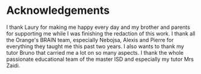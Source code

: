 
<!--NOTE HEAD START-->
<link rel="icon" type="image/png" href="./imgs/favicon_db.png" />
<script src="https://cdnjs.cloudflare.com/ajax/libs/mermaid/8.0.0/mermaid.min.js"></script>
<script type="text/x-mathjax-config">MathJax.Hub.Config({tex2jax: {skipTags: ['script', 'noscript','style', 'textarea', 'pre'],inlineMath: [['$','$']]}});</script>
<script src="https://cdn.mathjax.org/mathjax/latest/MathJax.js?config=TeX-AMS-MML_HTMLorMML" type="text/javascript"></script>
<script>document.body.style.background = "#f2f2f2";</script>
<!--NOTE HEAD END-->


# Acknowledgements
I thank Laury for making me happy every day and my brother and parents for supporting me while I was finishing the redaction of this work.
I thank all the Orange's BRAIN team, especially Nebojsa, Alexis and Pierre for everything they taught me this past two years. I also wants to thank my tutor Bruno that carried me a lot on so many aspects.
I thank the whole passionate educational team of the master ISD and especially my tutor Mrs Zaidi.

